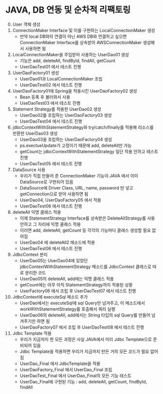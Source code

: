# JAVA, DB 연동 및 순차적 리팩토링
0. User 객체 생성
1. ConnectionMaker Interface 및 이를 구현하는 LocalConnectionMaker 생성
   - 만약 local DB와의 연결이 아닌 AWS DB와 연결하고 싶으면 ConnectionMaker Interface를 상속받아 AWSConnectionMaker 생성해서 사용하면 됨
2. LocalConnectionMaker을 주입받아 사용하는 UserDao01 생성
   - 기능은 add, deleteAll, findById, findAll, getCount 
   - UserDaoTest01 에서 테스트 진행
3. UserDaoFactory01 생성
   - UserDao01과 LocalConnectionMaker 조립
   - UserDaoTest02 에서 테스트 진행
4. UserDaoFactory01에 Spring을 적용시킨 UserDaoFactory02 생성
   - Bean 등록 후 불러와서 사용
   - UseDaoTest03 에서 테스트 진행
5. Statement Strategy를 적용한 UserDao02 생성
   - UserDao02를 조립하는 UserDaoFactory03 생성
   - UserDaoTest04 에서 테스트 진행
6. jdbcContextWithStatementStrategy와 try/catch/finally를 적용해 리소스를 반환한 UserDao03 생성
   - UserDao03을 조립하는 UserDaoFactory04 생성
   - ps.exectueUpdate가 고정이기 때문에 add, deleteAll만 가능
   - getCount는 jdbcContextWithStatementStrategy 일단 적용 안하고 테스트 진행
   - UserDaoTest05 에서 테스트 진행
7. DataSource 사용
   - 우리가 직접 만들어 준 ConnectionMaker 기능이 JAVA 에서 이미 DataSource로 구현되어 있음
   - DataSource에 Driver Class, URL, name, password 만 넣고 getConnection으로 받아 사용하면 됨
   - UserDao04, UserDaoFactory05 에서 적용
   - UserDaoTest06 에서 테스트 진행
8. deleteAll 익명 클래스 적용
   - 이제 StatementStrategy Interface를 상속받은 DeleteAllStrategy를 사용 안하고 그 자리에 익명 클래스 적용
   - 이러면 add, deleteAll, getCount 등 각각의 기능마다 클래스 생성할 필요 없어짐
   - UserDao04 에 deleteAll2 메소드에 적용
   - UserDaoTest06 에서 테스트 진행
9. JdbcContext 분리
   - UserDao05는 UserDao04에 있었던 jdbcContextWithStatementStrategy 메소드를 JdbcContext 클래스로 따로 분리한 코드
   - UserDao05의 deleteAll, add에는 익명 클래스 적용
   - getCount에는 아무 아직 StatementStrategy까지 적용된 상황
   - UserFactory06 에서 조립 후 UserDaoTest07 에서 테스트 진행
10. JdbcContext에 executeSql 메소드 추가
    - UserDao에서는 executeSql에 sql Query만 넘겨주고, 이 메소드에서 workWithStatementStrategy를 호출해서 쿼리 실행
    - UserDao06의 deleteAll, add에서는 String 타입의 sql Query를 만들어 넘겨주기만 하면 됨
    - UserDaoFactory07 에서 조립 후 UserDaoTest08 에서 테스트 진행
11. Jdbc Template 적용
    - 우리가 지금까지 한 모든 과정은 사실 JAVA에서 미리 Jdbc Template으로 준비되어 있음
    - Jdbc Template을 적용하면 우리가 지금까지 만든 거의 모든 코드가 필요 없어짐
    - UserDao_Final 에서 JdbcTemplate을 적용
    - UserDaoFactory_Final 에서 UserDao_Final 조립
    - UserDaoTest_Final 에서 UserDao_Final의 모든 기능 테스트
    - UserDao_Final에 구현된 기능 : add, deleteAll, getCount, findById, findAll
